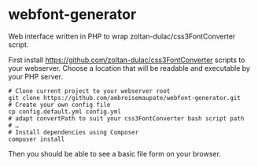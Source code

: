 # webfont-generator

Web interface written in PHP to wrap zoltan-dulac/css3FontConverter script.

First install https://github.com/zoltan-dulac/css3FontConverter scripts to your webserver.
Choose a location that will be readable and executable by your PHP server.


```
# Clone current project to your webserver root
git clone https://github.com/ambroisemaupate/webfont-generator.git 
# Create your own config file
cp config.default.yml config.yml
# adapt convertPath to suit your css3FontConverter bash script path
# …
# Install dependencies using Composer
composer install
```

Then you should be able to see a basic file form on your browser.
